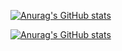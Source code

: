 [![Anurag's GitHub stats](https://readme-typing-svg.herokuapp.com/?font=Segoe+Script&center=true&lines=Gedh-StuffyWalk)](https://space.bilibili.com/3494366867884831)

[![Anurag's GitHub stats](https://github-readme-stats.vercel.app/api?username=gedhspace&show_icons=true&theme=tokyonight)](https://space.bilibili.com/3494366867884831)
